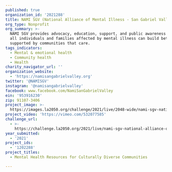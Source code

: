 ```yaml
---
published: true
organization_id: '2021288'
title: NAMI SGV (National Alliance of Mental Illness - San Gabriel Valley)
org_type: Nonprofit
org_summary: >-
  NAMI SGV provides advocacy, education, support, and public awareness so that
  all individuals and families affected by mental illness can build better lives
  supported by communities that care.
tags_indicators:
  - Mental & emotional health
  - Community health
  - Health
charity_navigator_url: ''
organization_website:
  - 'https://namisangabrielvalley.org'
twitter: '@NAMISGV'
instagram: '@namisangabrielvalley'
facebook: www.facebook.com/NamiSanGabrielValley
ein: '953916230'
zip: 91107-3406
project_image: >-
  https://images.la2050.org/challenge/2021/live/2048-wide/nami-sgv-national-alliance-of-mental-illness-san-gabriel-valley.jpg
project_video: 'https://vimeo.com/532077585'
challenge_url:
  - >-
    https://challenge.la2050.org/2021/live/nami-sgv-national-alliance-of-mental-illness-san-gabriel-valley/
year_submitted:
  - '2021'
project_ids:
  - '1202288'
project_titles:
  - Mental Health Resources for Culturally Diverse Communities

---
```

